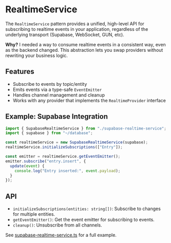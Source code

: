 # RealtimeService

The `RealtimeService` pattern provides a unified, high-level API for subscribing to realtime events in your application, regardless of the underlying transport (Supabase, WebSocket, GUN, etc).

**Why?**
I needed a way to consume realtime events in a consistent way, even as the backend changed. This abstraction lets you swap providers without rewriting your business logic.

## Features

- Subscribe to events by topic/entity
- Emits events via a type-safe `EventEmitter`
- Handles channel management and cleanup
- Works with any provider that implements the `RealtimeProvider` interface

## Example: Supabase Integration

```typescript
import { SupabaseRealtimeService } from "./supabase-realtime-service";
import { supabase } from "~/database";

const realtimeService = new SupabaseRealtimeService(supabase);
realtimeService.initializeSubscriptions(["Entry"]);

const emitter = realtimeService.getEventEmitter();
emitter.subscribe("entry.insert", {
  update(event) {
    console.log("Entry inserted:", event.payload);
  }
});
```

## API

- `initializeSubscriptions(entities: string[])`: Subscribe to changes for multiple entities.
- `getEventEmitter()`: Get the event emitter for subscribing to events.
- `cleanup()`: Unsubscribe from all channels.

See [supabase-realtime-service.ts](https://github.com/anton-ecom/patterns/tree/main/examples/realtime/supabase-realtime-service.ts) for a full example.

```
